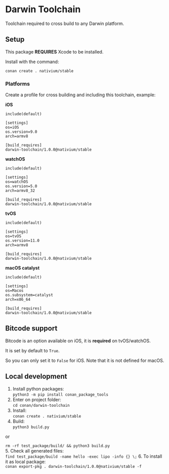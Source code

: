 
# Darwin Toolchain

Toolchain required to cross build to any Darwin platform.

## Setup

This package **REQUIRES** Xcode to be installed.

Install with the command:

```
conan create . nativium/stable
```

### Platforms

Create a profile for cross building and including this toolchain, example:

**iOS**

```
include(default)

[settings]
os=iOS
os.version=9.0
arch=armv8

[build_requires]
darwin-toolchain/1.0.0@nativium/stable
```

**watchOS**


```
include(default)

[settings]
os=watchOS
os.version=5.0
arch=armv8_32

[build_requires]
darwin-toolchain/1.0.0@nativium/stable
```

**tvOS**

```
include(default)

[settings]
os=tvOS
os.version=11.0
arch=armv8

[build_requires]
darwin-toolchain/1.0.0@nativium/stable
```

**macOS catalyst**

```
include(default)

[settings]
os=Macos
os.subsystem=catalyst
arch=x86_64

[build_requires]
darwin-toolchain/1.0.0@nativium/stable
```

## Bitcode support

Bitcode is an option available on iOS, it is **required** on tvOS/watchOS.

It is set by default to `True`.

So you can only set it to `False` for iOS. Note that it is not defined for macOS.

## Local development

1. Install python packages:  
```python3 -m pip install conan_package_tools```
2. Enter on project folder:  
```cd conan/darwin-toolchain```
3. Install:  
```conan create . nativium/stable```
4. Build:  
```python3 build.py```  

or

```rm -rf test_package/build/ && python3 build.py```  
5. Check all generated files:  
```find test_package/build -name hello -exec lipo -info {} \;```
6. To install it as local package:  
```conan export-pkg . darwin-toolchain/1.0.0@nativium/stable -f```
